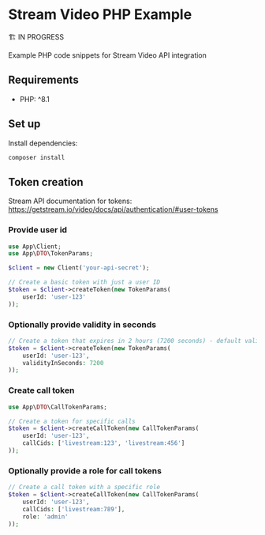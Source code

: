 # Stream Video PHP Example

🏗️ IN PROGRESS

Example PHP code snippets for Stream Video API integration

## Requirements

- PHP: ^8.1

## Set up

Install dependencies:
```bash
composer install
```

## Token creation

Stream API documentation for tokens: https://getstream.io/video/docs/api/authentication/#user-tokens

### Provide user id

```php
use App\Client;
use App\DTO\TokenParams;

$client = new Client('your-api-secret');

// Create a basic token with just a user ID
$token = $client->createToken(new TokenParams(
    userId: 'user-123'
));
```

### Optionally provide validity in seconds

```php
// Create a token that expires in 2 hours (7200 seconds) - default validity is 1 hour
$token = $client->createToken(new TokenParams(
    userId: 'user-123',
    validityInSeconds: 7200
));
```

### Create call token

```php
use App\DTO\CallTokenParams;

// Create a token for specific calls
$token = $client->createCallToken(new CallTokenParams(
    userId: 'user-123',
    callCids: ['livestream:123', 'livestream:456']
));
```

### Optionally provide a role for call tokens

```php
// Create a call token with a specific role
$token = $client->createCallToken(new CallTokenParams(
    userId: 'user-123',
    callCids: ['livestream:789'],
    role: 'admin'
));
```
